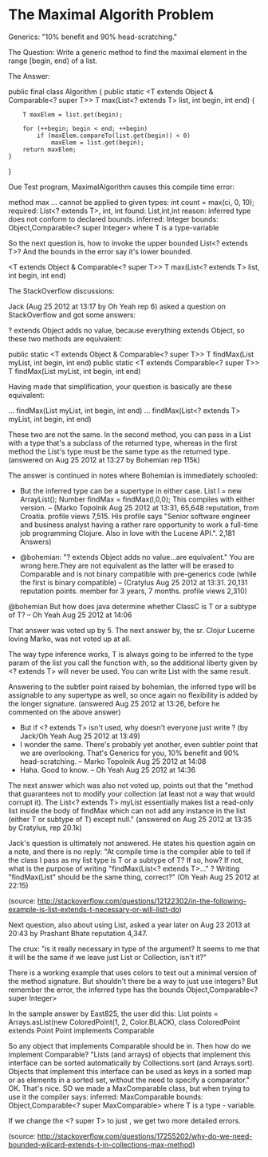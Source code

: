 # The Maximal Algorith Problem #

Generics: "10% benefit and 90% head-scratching."

The Question:  Write a generic method to find the maximal element in the range [begin, end) of a list.

The Answer: 

public final class Algorithm 
{
    public static <T extends Object & Comparable<? super T>>
        T max(List<? extends T> list, int begin, int end) 
        {

        T maxElem = list.get(begin);

        for (++begin; begin < end; ++begin)
            if (maxElem.compareTo(list.get(begin)) < 0)
                maxElem = list.get(begin);
        return maxElem;
    }
}

Oue Test program, MaximalAlgorithm causes this compile time error:

method max ... cannot be applied to given types:
	int count = max(ci, 0, 10);
	required: List<? extends T>, int, int
	found: List<Integer>,int,int 
	reason: inferred type does not conform to declared bounds.
	inferred: Integer
	bounds: Object,Comparable<? super Integer>
	where T is a type-variable

So the next question is, how to invoke the upper bounded List<? extends T>?
And the bounds in the error say it's lower bounded.

<T extends Object & Comparable<? super T>>
        T max(List<? extends T> list, int begin, int end)

The StackOverflow discussions:

Jack (Aug 25 2012 at 13:17 by Oh Yeah rep 6) asked a question on StackOverflow and got some answers:

? extends Object adds no value, because everything extends Object, so these two methods are equivalent:

public static <T extends Object & Comparable<? super T>> T findMax(List<T> myList, int begin, int end)
public static <T extends Comparable<? super T>> T findMax(List<T> myList, int begin, int end)

Having made that simplification, your question is basically are these equivalent:

... findMax(List<T> myList, int begin, int end)
... findMax(List<? extends T> myList, int begin, int end)

These two are not the same. In the second method, you can pass in a List with a type that's a subclass of the returned type, whereas in the first method the List's type must be the same type as the returned type.
(answered on Aug 25 2012 at 13:27 by Bohemian rep 115k)

The answer is continued in notes where Bohemian is immediately schooled:

- But the inferred type can be a supertype in either case. List<Integer> l = new ArrayList<Integer>(); Number findMax = findMax(l,0,0); This compiles with either version. –  (Marko Topolnik Aug 25 2012 at 13:31, 65,648 reputation, from Croatia. profile views	7,515.  His profile says "Senior software engineer and business analyst having a rather rare opportunity to work a full-time job programming Clojure. Also in love with the Lucene API.". 2,181 Answers) 

- @bohemian: "? extends Object adds no value...are equivalent."  You are wrong here.They are not equivalent as the latter will be erased to Comparable and is not binary compatible with pre-generics code (while the first is binary compatible) –  (Cratylus Aug 25 2012 at 13:31.  20,131 reputation points.  member for	3 years, 7 months.  profile views 2,310) 
 	
@bohemian But how does java determine whether ClassC is T or a subtype of T? –  Oh Yeah Aug 25 2012 at 14:06

That answer was voted up by 5.  The next answer by, the sr. Clojur Lucerne loving Marko, was not voted up at all.

The way type inference works, T is always going to be inferred to the type param of the list you call the function with, so the additional liberty given by <? extends T> will never be used. You can write List<T> with the same result.

Answering to the subtler point raised by bohemian, the inferred type will be assignable to any supertype as well, so once again no flexibility is added by the longer signature.  (answered Aug 25 2012 at 13:26, before he commented on the above answer)

- But if <? extends T> isn't used, why doesn't everyone just write <T>? (by Jack/Oh Yeah Aug 25 2012 at 13:49)
- I wonder the same. There's probably yet another, even subtler point that we are overlooking. That's Generics for you, 10% benefit and 90% head-scratching. –  Marko Topolnik Aug 25 2012 at 14:08
- Haha. Good to know. –  Oh Yeah Aug 25 2012 at 14:36

The next answer which was also not voted up, points out that the "method that guarantees not to modify your collection (at least not a way that would corrupt it).  The List<? extends T> myList essentially makes list a read-only list inside the body of findMax which can not add any instance in the list (either T or subtype of T) except null." (answered on Aug 25 2012 at 13:35 by Cratylus, rep 20.1k)

Jack's question is ultimately not answered.  He states his question again on a note, and there is no reply:
"At compile time is the compiler able to tell if the class I pass as my list type is T or a subtype of T? If so, how? If not, what is the purpose of writing "findMax(List<? extends T>..." ? Writing "findMax(List<T>" should be the same thing, correct?" (Oh Yeah Aug 25 2012 at 22:15)

(source: http://stackoverflow.com/questions/12122302/in-the-following-example-is-list-extends-t-necessary-or-will-listt-do)

Next question, also about using List<T>, asked a year later on Aug 23 2013 at 20:43 by Prashant Bhate reputation 4,347.

The crux: "is it really necessary in type of the argument? It seems to me that it will be the same if we leave just List<T> or Collection<T>, isn't it?"

There is a working example that uses colors to test out a minimal version of the method signature.  But shouldn't there be a way to just use integers?
But remember the error,  the inferred type has the bounds Object,Comparable<? super Integer>

In the sample answer by East825, the user did this:
List<ColoredPoint> points = Arrays.asList(new ColoredPoint(1, 2, Color.BLACK),
class ColoredPoint extends Point
Point implements Comparable<Point>

So any object that implements Comparable should be in.
Then how do we implement Comparable?
"Lists (and arrays) of objects that implement this interface can be sorted automatically by Collections.sort (and Arrays.sort). Objects that implement this interface can be used as keys in a sorted map or as elements in a sorted set, without the need to specify a comparator."
OK.  That's nice.  SO we made a MaxComparable class, but when trying to use it the compiler says:
inferred: MaxComparable
bounds: Object,Comparable<? super MaxComparable>
where T is a type - variable.

If we change the <? super T> to just <T>, we get two more detailed errors.


(source: http://stackoverflow.com/questions/17255202/why-do-we-need-bounded-wilcard-extends-t-in-collections-max-method)